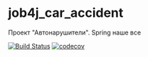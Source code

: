 # job4j_car_accident
Проект "Автонарушители". Spring наше все

[![Build Status](https://travis-ci.org/VladimirGladkilh/job4j_car_accident.svg?branch=master)](https://travis-ci.org/VladimirGladkilh/job4j_car_accident)
[![codecov](https://codecov.io/gh/VladimirGladkilh/job4j_car_accident/branch/master/graph/badge.svg?token=841CV0V01J)](https://codecov.io/gh/VladimirGladkilh/job4j_car_accident)


